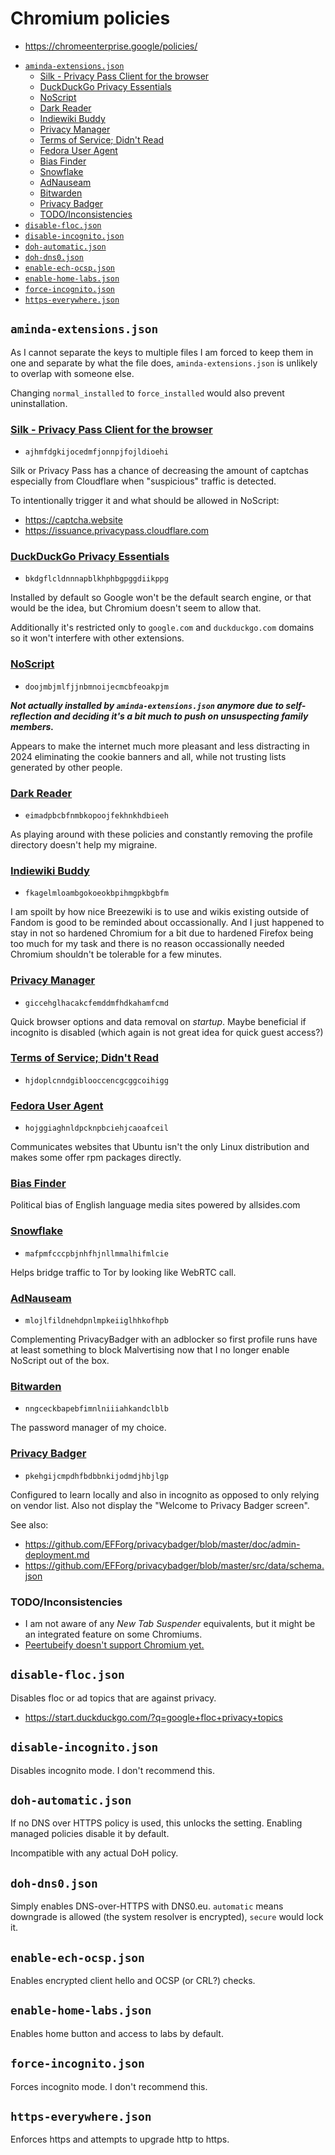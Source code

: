 # Chromium policies

- https://chromeenterprise.google/policies/

<!-- editorconfig-checker-disable -->
<!-- prettier-ignore-start -->

<!-- START doctoc generated TOC please keep comment here to allow auto update -->
<!-- DON'T EDIT THIS SECTION, INSTEAD RE-RUN doctoc TO UPDATE -->

- [`aminda-extensions.json`](#aminda-extensionsjson)
  - [Silk - Privacy Pass Client for the browser](#silk---privacy-pass-client-for-the-browser)
  - [DuckDuckGo Privacy Essentials](#duckduckgo-privacy-essentials)
  - [NoScript](#noscript)
  - [Dark Reader](#dark-reader)
  - [Indiewiki Buddy](#indiewiki-buddy)
  - [Privacy Manager](#privacy-manager)
  - [Terms of Service; Didn't Read](#terms-of-service-didnt-read)
  - [Fedora User Agent](#fedora-user-agent)
  - [Bias Finder](#bias-finder)
  - [Snowflake](#snowflake)
  - [AdNauseam](#adnauseam)
  - [Bitwarden](#bitwarden)
  - [Privacy Badger](#privacy-badger)
  - [TODO/Inconsistencies](#todoinconsistencies)
- [`disable-floc.json`](#disable-flocjson)
- [`disable-incognito.json`](#disable-incognitojson)
- [`doh-automatic.json`](#doh-automaticjson)
- [`doh-dns0.json`](#doh-dns0json)
- [`enable-ech-ocsp.json`](#enable-ech-ocspjson)
- [`enable-home-labs.json`](#enable-home-labsjson)
- [`force-incognito.json`](#force-incognitojson)
- [`https-everywhere.json`](#https-everywherejson)

<!-- END doctoc generated TOC please keep comment here to allow auto update -->

<!-- prettier-ignore-end -->
<!-- editorconfig-checker-enable -->

## `aminda-extensions.json`

As I cannot separate the keys to multiple files I am forced to keep them in
one and separate by what the file does, `aminda-extensions.json` is unlikely
to overlap with someone else.

Changing `normal_installed` to `force_installed` would also prevent
uninstallation.

### [Silk - Privacy Pass Client for the browser](https://chrome.google.com/webstore/detail/ajhmfdgkijocedmfjonnpjfojldioehi)

- `ajhmfdgkijocedmfjonnpjfojldioehi`

Silk or Privacy Pass has a chance of decreasing the amount of captchas
especially from Cloudflare when "suspicious" traffic is detected.

To intentionally trigger it and what should be allowed in NoScript:

- https://captcha.website
- https://issuance.privacypass.cloudflare.com

### [DuckDuckGo Privacy Essentials](https://chrome.google.com/webstore/detail/bkdgflcldnnnapblkhphbgpggdiikppg)

- `bkdgflcldnnnapblkhphbgpggdiikppg`

Installed by default so Google won't be the default search engine, or that
would be the idea, but Chromium doesn't seem to allow that.

Additionally it's restricted only to `google.com` and `duckduckgo.com` domains
so it won't interfere with other extensions.

### [NoScript](https://chrome.google.com/webstore/detail/doojmbjmlfjjnbmnoijecmcbfeoakpjm)

- `doojmbjmlfjjnbmnoijecmcbfeoakpjm`

**_Not actually installed by `aminda-extensions.json` anymore due to
self-reflection and deciding it's a bit much to push on unsuspecting family
members._**

Appears to make the internet much more pleasant and less distracting in 2024
eliminating the cookie banners and all, while not trusting lists generated by
other people.

### [Dark Reader](https://chrome.google.com/webstore/detail/eimadpbcbfnmbkopoojfekhnkhdbieeh)

- `eimadpbcbfnmbkopoojfekhnkhdbieeh`

As playing around with these policies and constantly removing the profile directory doesn't help my migraine.

### [Indiewiki Buddy](https://chrome.google.com/webstore/detail/fkagelmloambgokoeokbpihmgpkbgbfm)

- `fkagelmloambgokoeokbpihmgpkbgbfm`

I am spoilt by how nice Breezewiki is to use and wikis existing outside of
Fandom is good to be reminded about occassionally. And I just happened to stay
in not so hardened Chromium for a bit due to hardened Firefox being too much
for my task and there is no reason occassionally needed Chromium shouldn't be
tolerable for a few minutes.

### [Privacy Manager](https://chrome.google.com/webstore/detail/giccehglhacakcfemddmfhdkahamfcmd)

- `giccehglhacakcfemddmfhdkahamfcmd`

Quick browser options and data removal on _startup_. Maybe beneficial if
incognito is disabled (which again is not great idea for quick guest access?)

### [Terms of Service; Didn't Read](https://chrome.google.com/webstore/detail/hjdoplcnndgiblooccencgcggcoihigg)

- `hjdoplcnndgiblooccencgcggcoihigg`

### [Fedora User Agent](https://chrome.google.com/webstore/detail/hojggiaghnldpcknpbciehjcaoafceil)

- `hojggiaghnldpcknpbciehjcaoafceil`

Communicates websites that Ubuntu isn't the only Linux distribution and makes
some offer rpm packages directly.

### [Bias Finder](https://chromewebstore.google.com/detail/jojjlkfeofgcjeanbpghcapjcccbakop)

Political bias of English language media sites powered by allsides.com

### [Snowflake](https://chrome.google.com/webstore/detail/mafpmfcccpbjnhfhjnllmmalhifmlcie)

- `mafpmfcccpbjnhfhjnllmmalhifmlcie`

Helps bridge traffic to Tor by looking like WebRTC call.

### [AdNauseam](https://microsoftedge.microsoft.com/addons/detail/adnauseam/mlojlfildnehdpnlmpkeiiglhhkofhpb)

- `mlojlfildnehdpnlmpkeiiglhhkofhpb`

Complementing PrivacyBadger with an adblocker so first profile runs have at
least something to block Malvertising now that I no longer enable NoScript out
of the box.

### [Bitwarden](https://chrome.google.com/webstore/detail/nngceckbapebfimnlniiiahkandclblb)

- `nngceckbapebfimnlniiiahkandclblb`

The password manager of my choice.

### [Privacy Badger](https://chrome.google.com/webstore/detail/pkehgijcmpdhfbdbbnkijodmdjhbjlgp)

- `pkehgijcmpdhfbdbbnkijodmdjhbjlgp`

Configured to learn locally and also in incognito as opposed to only relying
on vendor list. Also not display the "Welcome to Privacy Badger screen".

See also:

- https://github.com/EFForg/privacybadger/blob/master/doc/admin-deployment.md
- https://github.com/EFForg/privacybadger/blob/master/src/data/schema.json

### TODO/Inconsistencies

- I am not aware of any _New Tab Suspender_ equivalents, but it might be an
  integrated feature on some Chromiums.
- [Peertubeify doesn't support Chromium yet.](https://codeberg.org/Booteille/peertube-companion/issues/15)

## `disable-floc.json`

Disables floc or ad topics that are against privacy.

- https://start.duckduckgo.com/?q=google+floc+privacy+topics

## `disable-incognito.json`

Disables incognito mode. I don't recommend this.

## `doh-automatic.json`

If no DNS over HTTPS policy is used, this unlocks the setting. Enabling managed policies disable it by default.

Incompatible with any actual DoH policy.

## `doh-dns0.json`

Simply enables DNS-over-HTTPS with DNS0.eu. `automatic` means downgrade is
allowed (the system resolver is encrypted), `secure` would lock it.

## `enable-ech-ocsp.json`

Enables encrypted client hello and OCSP (or CRL?) checks.

## `enable-home-labs.json`

Enables home button and access to labs by default.

## `force-incognito.json`

Forces incognito mode. I don't recommend this.

## `https-everywhere.json`

Enforces https and attempts to upgrade http to https.
